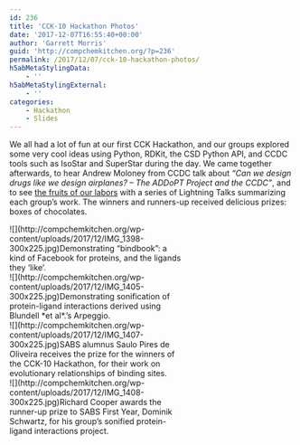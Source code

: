 ```yaml
---
id: 236
title: 'CCK-10 Hackathon Photos'
date: '2017-12-07T16:55:40+00:00'
author: 'Garrett Morris'
guid: 'http://compchemkitchen.org/?p=236'
permalink: /2017/12/07/cck-10-hackathon-photos/
h5abMetaStylingData:
    - ''
h5abMetaStylingExternal:
    - ''
categories:
    - Hackathon
    - Slides
---
```


We all had a lot of fun at our first CCK Hackathon, and our groups explored some very cool ideas using Python, RDKit, the CSD Python API, and CCDC tools such as IsoStar and SuperStar during the day. We came together afterwards, to hear Andrew Moloney from CCDC talk about *“Can we design drugs like we design airplanes? – The ADDoPT Project and the CCDC”*, and to see [the fruits of our labors](https://docs.google.com/presentation/d/10ed_xR_Fw4dtj203QbUkv4B_E2M6cdEf7ngB20aZZ6M/edit?usp=sharing) with a series of Lightning Talks summarizing each group’s work. The winners and runners-up received delicious prizes: boxes of chocolates.

<div class="wp-caption aligncenter" id="attachment_237" style="width: 310px">![](http://compchemkitchen.org/wp-content/uploads/2017/12/IMG_1398-300x225.jpg)Demonstrating “bindbook”: a kind of Facebook for proteins, and the ligands they ‘like’.

</div><div class="wp-caption aligncenter" id="attachment_238" style="width: 310px">![](http://compchemkitchen.org/wp-content/uploads/2017/12/IMG_1405-300x225.jpg)Demonstrating sonification of protein-ligand interactions derived using Blundell *et al*.’s Arpeggio.

</div><div class="wp-caption aligncenter" id="attachment_239" style="width: 310px">![](http://compchemkitchen.org/wp-content/uploads/2017/12/IMG_1407-300x225.jpg)SABS alumnus Saulo Pires de Oliveira receives the prize for the winners of the CCK-10 Hackathon, for their work on evolutionary relationships of binding sites.

</div><div class="wp-caption aligncenter" id="attachment_240" style="width: 310px">![](http://compchemkitchen.org/wp-content/uploads/2017/12/IMG_1408-300x225.jpg)Richard Cooper awards the runner-up prize to SABS First Year, Dominik Schwartz, for his group’s sonified protein-ligand interactions project.

</div>